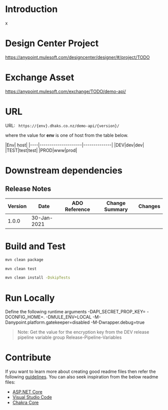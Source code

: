 # Introduction 
x



# Design Center Project
https://anypoint.mulesoft.com/designcenter/designer/#/project/TODO

# Exchange Asset
https://anypoint.mulesoft.com/exchange/TODO/demo-api/

# URL
URL: ``` https://{env}.dhaks.co.nz/demo-api/{version}/```

where the value for **env** is one of host from the table below.

|Env| host| 
|----|---------------------|--------------|
|DEV|dev|dev|
|TEST|test|test| 
|PROD|www|prod|

# Downstream dependencies



## Release Notes
|Version|Date|ADO Reference|Change Summary|Changes|
|---|---|-------|-------------|----|
|1.0.0|30-Jan-2021||


# Build and Test
```bash
mvn clean package
```
```bash
mvn clean test
```
```bash
mvn clean install -DskipTests
```

# Run Locally
Define the following runtime arguments
-DAPI_SECRET_PROP_KEY=<encryption-key> -DCONFIG_HOME=. -DMULE_ENV=LOCAL -M-Danypoint.platform.gatekeeper=disabled -M-Dwrapper.debug=true

> Note: Get the value for the encryption key from the DEV release pipeline variable group Release-Pipeline-Variables

# Contribute

If you want to learn more about creating good readme files then refer the following [guidelines](https://docs.microsoft.com/en-us/azure/devops/repos/git/create-a-readme?view=azure-devops). You can also seek inspiration from the below readme files:
- [ASP.NET Core](https://github.com/aspnet/Home)
- [Visual Studio Code](https://github.com/Microsoft/vscode)
- [Chakra Core](https://github.com/Microsoft/ChakraCore)
